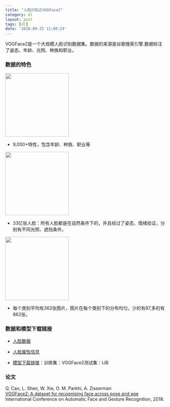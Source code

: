 ```yaml
---
title: "人脸识别之VGGFace2"
category: dl
layout: post
tags: [dl]
date: '2018-09-25 11:00:24'
---
```



VGGFace2是一个大规模人脸识别数据集。数据的来源是谷歌搜索引擎.数据标注了姿态、年龄、光照、种族和职业。

### 数据的特色


<img src="http://www.robots.ox.ac.uk/~vgg/data/vgg_face2/img/gender2.png" width=200></img>

- 9,000+特性，包含年龄、种族、职业等


<img src="http://www.robots.ox.ac.uk/~vgg/data/vgg_face2/img/train_val2.png" width=200></img>

- 33亿张人脸：所有人脸都是在自然条件下的，并且经过了姿态、情绪验证，分别有不同光照、遮挡条件。


<img src="http://www.robots.ox.ac.uk/~vgg/data/vgg_face2/img/facesize.png" width=200></img>

- 每个类别平均有362张图片，图片在每个类别下的分布均匀，少的有87,多的有862张。

### 数据和模型下载链接

- [人脸数据](http://www.robots.ox.ac.uk/~vgg/data/vgg_face2/data_infor.html)

- [人脸属性信息](http://www.robots.ox.ac.uk/~vgg/data/vgg_face2/meta_infor.html)

- [模型下载链接](https://github.com/ox-vgg/vgg_face2)：训练集：VGGFace2测试集：IJB

### 论文
Q. Cao, L. Shen, W. Xie, O. M. Parkhi, A. Zisserman  
[VGGFace2: A dataset for recognising face across pose and age](http://www.robots.ox.ac.uk/~vgg/publications/2018/Cao18/cao18.pdf)  
International Conference on Automatic Face and Gesture Recognition, 2018.
